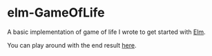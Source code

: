 # elm-GameOfLife
A basic implementation of game of life I wrote to get started with [Elm](http://elm-lang.org/).

You can play around with the end result [here](https://jovaneyck.github.io/elm-gol.html).
